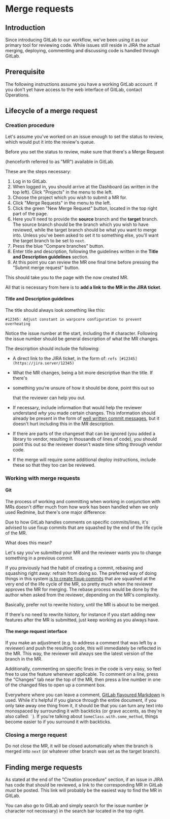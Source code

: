 # Merge requests
## Introduction
Since introducing GitLab to our workflow, we've been using it as our primary
tool for reviewing code. While issues still reside in JIRA the actual merging,
deploying, commenting and discussing code is handled through GitLab.

## Prerequisite
The following instructions assume you have a working GitLab account. If you
don't yet have access to the web interface of GitLab, contact Operations.

## Lifecycle of a merge request
### Creation procedure
Let's assume you've worked on an issue enough to set the status to review,
which would put it into the review's queue.

Before you set the status to review, make sure that there's a Merge Request

(henceforth referred to as "MR") available in GitLab.

These are the steps necessary:

1. Log in to GitLab.
2. When logged in, you should arrive at the Dashboard (as written in the top
   left). Click "Projects" in the menu to the left.
3. Choose the project which you wish to submit a MR for.
4. Click "Merge Requests" in the menu to the left.
5. Click the green "New Merge Request" button, located in the top right part of
   the page.
6. Here you'll need to provide the **source** branch and the **target** branch.
   The source branch should be the branch which you wish to have reviewed,
   while the target branch should be what you want to merge into.  Unless
   you've been asked to set it to something else, you'll want the target branch
   to be set to `next`.
7. Press the blue "Compare branches" button.
8. Enter title and description, following the guidelines written in the
   **Title and Description guidelines** section.  
9. At this point you can review the MR one final time before pressing the
   "Submit merge request" button.

This should take you to the page with the now created MR.

All that is necessary from here is to **add a link to the MR in the JIRA ticket**.

#### Title and Description guidelines
The title should always look something like this:

    #12345: Adjust constant in warpcore configuration to prevent overheating

Notice the issue number at the start, including the # character.  Following the
issue number should be general description of what the MR changes.

The description should include the following:

* A direct link to the JIRA ticket, in the form of: `refs [#12345](https://jira.server/12345)`
* What the MR changes, being a bit more descriptive than the title.  If there's
* something you're unsure of how it should be done, point this out so

  that the reviewer can help you out.
* If necessary, include information that would help the reviewer understand
  *why* you made certain changes. This information should already be present in
  the form of [well written commit messages](../../style/git), but it doesn't
  hurt including this in the MR description.
* If there are parts of the changeset that can be ignored (you added a library
  to vendor, resulting in thousands of lines of code), you should point this
  out so the reviewer doesn't waste time sifting through vendor code.
* If the merge will require some additional deploy instructions, include these
  so that they too can be reviewed.


### Working with merge requests
#### Git
The process of working and committing when working in conjunction with MRs
doesn't differ much from how work has been handled when we only used Redmine,
but there's one major difference:

Due to how GitLab handles comments on specific commits/lines, it's advised to
use fixup commits that are squashed by the end of the life cycle of the MR.

What does this mean?

Let's say you've submitted your MR and the reviewer wants you to change
something in a previous commit.

If you previously had the habit of creating a commit, rebasing and squashing
right away: refrain from doing so. The preferred way of doing things in this
system [is to create fixup commits][fixup] that are squashed at the very end of
the life cycle of the MR, so pretty much when the reviewer approves the MR for
merging.  The rebase process would be done by the author when asked from the
reviewer, depending on the MR's complexity.

  [fixup]: http://fle.github.io/git-tip-keep-your-branch-clean-with-fixup-and-autosquash.html

Basically, prefer not to rewrite history, until the MR is about to be merged.

If there's no need to rewrite history, for instance if you start adding new
features after the MR is submitted, just keep working as you always have.

#### The merge request interface
If you make an adjustment (e.g. to address a comment that was left by a
reviewer) and push the resulting code, this will immediately be reflected in
the MR. This way, the reviewer will always see the latest version of the branch
in the MR.

Additionally, commenting on specific lines in the code is very easy, so feel
free to use the feature whenever applicable. To comment on a line, press the
"Changes" tab near the top of the MR, then press a line number in one of the
changed files to open up a comment box.

Everywhere where you can leave a comment, [GitLab flavoured Markdown][GFMD] is
used. While it's helpful if you glance through the entire document, if you only
take away one thing from it, it should be that you can turn any text into
monospaced by surrounding it with backticks (or grave accents, as they're also
called: `` ` ``). If you're talking about `SomeClass.with.some_method`, things
become easier to if you surround it with backticks.

  [GFMD]: http://doc.gitlab.com/ce/markdown/markdown.html

### Closing a merge request
Do not close the MR, it will be closed automatically when the branch is merged
into `next` (or whatever other branch was set as the target branch).

## Finding merge requests
As stated at the end of the "Creation procedure" section, if an issue in
JIRA has code that should be reviewed, a link to the corresponding MR in
GitLab *must* be posted. This link will probably be the easiest way to find the
MR in GitLab.

You can also go to GitLab and simply search for the issue number (`#` character
not necessary) in the search bar located in the top right.
